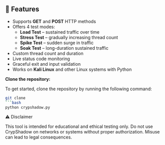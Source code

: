 ## 🚀 Features

- Supports **GET** and **POST** HTTP methods
- Offers 4 test modes:
  - **Load Test** – sustained traffic over time
  - **Stress Test** – gradually increasing thread count
  - **Spike Test** – sudden surge in traffic
  - **Soak Test** – long-duration sustained traffic
- Custom thread count and duration
- Live status code monitoring
- Graceful exit and input validation
- Works on **Kali Linux** and other Linux systems with Python

**Clone the repository:**

To get started, clone the repository by running the following command:

```bash
git clone 
```bash
python crypshadow.py
```
⚠️ Disclaimer

This tool is intended for educational and ethical testing only. Do not use CrypShadow on networks or systems without proper authorization. Misuse can lead to legal consequences.
